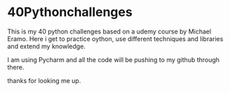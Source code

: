 # 40Pythonchallenges
This is my 40 python challenges based on a udemy course by Michael Eramo.
Here i get to practice oython, use different techniques and libraries and extend my knowledge.

I am using Pycharm and all the code will be pushing to my github through there.

thanks for looking me up.

